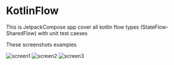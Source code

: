 # KotlinFlow
This is JetpackCompose app cover all kotlin flow types (StateFlow-SharedFlow) with unit test caeses

These screenshots examples

![screen1](https://github.com/HusseinKamal/KotlinFlow/assets/29864161/1691d108-c42e-4e15-a36b-5617c5fc2166)
![screen2](https://github.com/HusseinKamal/KotlinFlow/assets/29864161/2c15f939-5b56-4b6d-b1e9-8c53dd465929)
![screen3](https://github.com/HusseinKamal/KotlinFlow/assets/29864161/4697ef10-0a05-4e33-9eb3-b4b96e0e0735)
